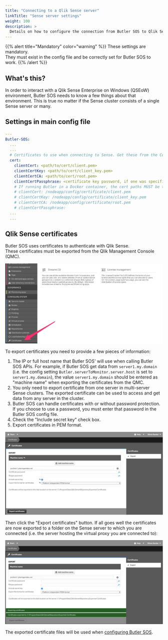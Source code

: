 ```yaml
---
title: "Connecting to a Qlik Sense server"
linkTitle: "Sense server settings"
weight: 100
description: >
  Details on how to configure the connection from Butler SOS to Qlik Sense Enterprise on Windows.
---
```


{{% alert title="Mandatory" color="warning" %}}
These settings are mandatory.  
They must exist in the config file and be correctly set for Butler SOS to work.
{{% /alert %}}

## What's this?

In order to interact with a Qlik Sense Enterprise on Windows (QSEoW) environment, Butler SOS needs to know a few things about that environment. This is true no matter if the Sense cluster consists of a single Sense server or many.

## Settings in main config file

```yaml
---
Butler-SOS:
  ...
  ...
  # Certificates to use when connecting to Sense. Get these from the Certificate Export in QMC.
  cert:
    clientCert: <path/to/cert/client.pem>
    clientCertKey: <path/to/cert/client_key.pem>
    clientCertCA: <path/to/cert/root.pem>
    clientCertPassphrase: <certificate key password, if one was specified when exporting certificates from Sense QMC >
    # If running Butler in a Docker container, the cert paths MUST be the following
    # clientCert: /nodeapp/config/certificate/client.pem
    # clientCertKey: /nodeapp/config/certificate/client_key.pem
    # clientCertCA: /nodeapp/config/certificate/root.pem
    # clientCertPassphrase: 
  ...
  ...
```

## Qlik Sense certificates

Butler SOS uses certificates to authenticate with Qlik Sense.  
These certificates must be exported from the Qlik Management Console (QMC).

![Qlik Sense certificate export](qmc-certexport-1.png "Exporting certificates from Qlik")

To export certificates you need to provide a few pieces of information:  

1. The IP or full host name that Butler SOS' will use when calling Butler SOS APIs.
  For example, if Butler SOS get data from `server1.my.domain` (i.e. the config setting `Butler.serverToMonitor.server.host` is set to `server1.my.domain`), the value `server1.my.domain` should be entered as "machine name" when exporting the certificates from the QMC.
2. You only need to export certificate from one server in multi-server Sense clusters. The exported certificate can be used to access and get data from any server in the cluster.
3. Butler SOS can handle certificates with or without password protection. If you choose to use a password, you must enter that password in the Butler SOS config file.
4. Check the "Include secret key" check box.
5. Export certificates in PEM format.

![Qlik Sense certificate export](qmc-certexport-2.png "Exporting certificates from Qlik, step 2")

Then click the "Export certificates" button. If all goes well the certificates are now exported to a folder on the Sense server to which you are connected (i.e. the server hosting the virtual proxy you are connected to):

![Qlik Sense certificate export](qmc-certexport-3.png "Exporting certificates from Qlik - all done!")

The exported certificate files will be used when [configuring Butler SOS](/docs/reference/config_file_format/).
